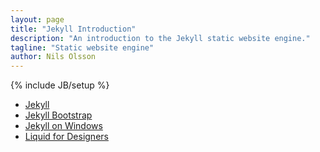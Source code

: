 ```yaml
---
layout: page
title: "Jekyll Introduction"
description: "An introduction to the Jekyll static website engine."
tagline: "Static website engine"
author: Nils Olsson
---
```

{% include JB/setup %}

- [Jekyll](http://jekyllrb.com/)
- [Jekyll Bootstrap](http://jekyllbootstrap.com/)
- [Jekyll on Windows](http://jekyll-windows.juthilo.com/)
- [Liquid for Designers](https://github.com/Shopify/liquid/wiki/Liquid-for-Designers)